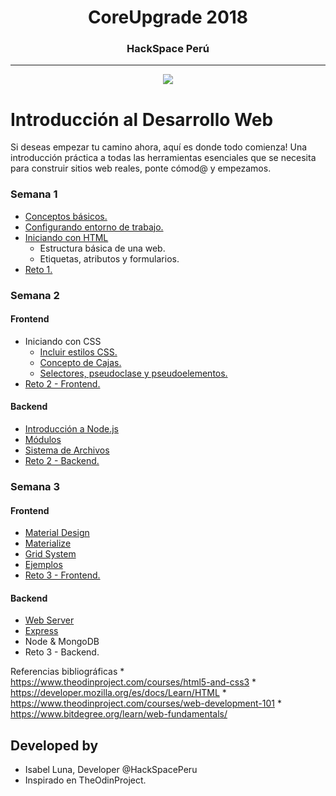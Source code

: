 <h1 align="center">CoreUpgrade 2018<br>    </h1>
<h3 align="center">HackSpace Perú<br>    </h3>

***
 <p align="center"> <img src="img\logo.png"></p>

# Introducción al Desarrollo Web

Si deseas empezar tu camino ahora, aquí es donde todo comienza! Una introducción práctica a todas las herramientas esenciales que se necesita para construir sitios web reales, ponte cómod@ y empezamos.

### Semana 1

+ [Conceptos básicos.][1]
+ [Configurando entorno de trabajo.][2]
+ [Iniciando con HTML][3]
    * Estructura básica de una web.
    * Etiquetas, atributos y formularios.
+ [Reto 1.][4]

[1]: sem1_conceptos.md
[2]: sem1_entorno.md
[3]: sem1_introduccion.md
[4]: sem1_reto1.md

### Semana 2
#### Frontend
+ Iniciando con CSS
    * [Incluir estilos CSS.][5]
    * [Concepto de Cajas.][6]
    * [Selectores, pseudoclase y pseudoelementos.][7]
+ [Reto 2 - Frontend.][8]

[5]: sem2_introduccion.md
[6]: sem2_cajas.md
[7]: sem2_selectores.md
[8]: sem2_reto2.md

#### Backend
+ [Introducción a Node.js][9]
+ [Módulos][10]
+ [Sistema de Archivos][11]
+ [Reto 2 - Backend.][12]

[9]: sem2b_introduccion.md
[10]: sem2b_modulos.md
[11]: sem2b_archivos.md
[12]: sem2b_reto3.md

### Semana 3
#### Frontend
+ [Material Design][13]
+ [Materialize][14]
+ [Grid System][15]
+ [Ejemplos][16]
+ [Reto 3 - Frontend.][17]

[13]: sem3_material.md
[14]: sem3_materialize.md
[15]: sem3_gridsystem.md
[16]: sem3_ejemplos.md
[17]: sem3_reto4.md

#### Backend
+ [Web Server][13]
+ [Express][14]
+ Node & MongoDB
+ Reto 3 - Backend.

[18]: sem4_webserver.md
[19]: sem4_express.md

Referencias bibliográficas
    * https://www.theodinproject.com/courses/html5-and-css3
    * https://developer.mozilla.org/es/docs/Learn/HTML
    * https://www.theodinproject.com/courses/web-development-101
    * https://www.bitdegree.org/learn/web-fundamentals/



## Developed by

* Isabel Luna, Developer @HackSpacePeru
* Inspirado en TheOdinProject.
